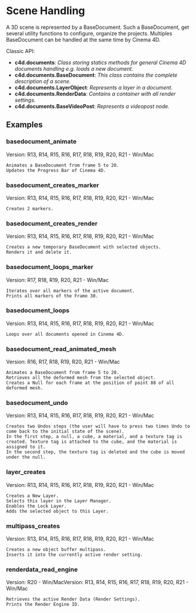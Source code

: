 # Scene Handling

A 3D scene is represented by a BaseDocument. Such a BaseDocument, get several utility functions to configure, organize the projects.
Multiples BaseDocument can be handled at the same time by Cinema 4D.

Classic API:
- **c4d.documents**: *Class storing statics methods for general Cinema 4D documents handling e.g. loads a new document.*
- **c4d.documents.BaseDocument**: *This class contains the complete description of a scene.*
- **c4d.documents.LayerObject**: *Represents a layer in a document.*
- **c4d.documents.RenderData**: *Contains a container with all render settings.*
- **c4d.documents.BaseVideoPost**: *Represents a videopost node.*

## Examples

### basedocument_animate
Version: R13, R14, R15, R16, R17, R18, R19, R20, R21 - Win/Mac

    Animates a BaseDocument from frame 5 to 20.
    Updates the Progress Bar of Cinema 4D.

### basedocument_creates_marker
Version: R13, R14, R15, R16, R17, R18, R19, R20, R21 - Win/Mac

    Creates 2 markers.

### basedocument_creates_render
Version: R13, R14, R15, R16, R17, R18, R19, R20, R21 - Win/Mac

    Creates a new temporary BaseDocument with selected objects.
    Renders it and delete it.

### basedocument_loops_marker
Version: R17, R18, R19, R20, R21 - Win/Mac

    Iterates over all markers of the active document.
    Prints all markers of the Frame 30.

### basedocument_loops
Version: R13, R14, R15, R16, R17, R18, R19, R20, R21 - Win/Mac

    Loops over all documents opened in Cinema 4D.

### basedocument_read_animated_mesh
Version: R16, R17, R18, R19, R20, R21 - Win/Mac

    Animates a BaseDocument from frame 5 to 20.
    Retrieves all the deformed mesh from the selected object.
    Creates a Null for each frame at the position of point 88 of all deformed mesh.
    
### basedocument_undo
Version: R13, R14, R15, R16, R17, R18, R19, R20, R21 - Win/Mac

    Creates two Undos steps (the user will have to press two times Undo to come back to the initial state of the scene).
    In the first step, a null, a cube, a material, and a texture tag is created. Texture tag is attached to the cube, and the material is assigned to it.
    In the second step, the texture tag is deleted and the cube is moved under the null.

### layer_creates
Version: R13, R14, R15, R16, R17, R18, R19, R20, R21 - Win/Mac

    Creates a New Layer.
    Selects this layer in the Layer Manager.
    Enables the Lock Layer.
    Adds the selected object to this Layer.
    
### multipass_creates
Version: R13, R14, R15, R16, R17, R18, R19, R20, R21 - Win/Mac

    Creates a new object buffer multipass.
    Inserts it into the currently active render setting.
    
### renderdata_read_engine
Version: R20 - Win/MacVersion: R13, R14, R15, R16, R17, R18, R19, R20, R21 - Win/Mac

    Retrieves the active Render Data (Render Settings).
    Prints the Render Engine ID.
    

